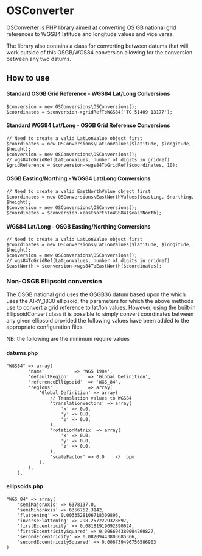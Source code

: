 OSConverter
===========

OSConverter is PHP library aimed at converting OS GB national grid references to WGS84 latitude and longitude values and vice versa.

The library also contains a class for converting between datums that will work outside of this OSGB/WGS84 conversion allowing for the conversion between any two datums.

## How to use

#### Standard OSGB Grid Reference - WGS84 Lat/Long Conversions

	$conversion = new OSConversions\OSConversions();
    $coordinates = $conversion->gridRefToWGS84('TG 51409 13177');


#### Standard WGS84 Lat/Long - OSGB Grid Reference Conversions

	// Need to create a valid LatLonValue object first
	$coordinates = new OSConversions\LatLonValues($latitude, $longitude, $height);
	$conversion = new OSConversions\OSConversions();
	// wgs84ToGridRef(LatLonValues, number of digits in gridref)
    $gridReference = $conversion->wgs84ToGridRef($coordinates, 10);

#### OSGB Easting/Northing - WGS84 Lat/Long Conversions
	
	// Need to create a valid EastNorthValue object first
	$coordinates = new OSConversions\EastNorthValues($easting, $northing, $height);
	$conversion = new OSConversions\OSConversions();
	$coordinates = $conversion->eastNorthToWGS84($eastNorth);

#### WGS84 Lat/Long - OSGB Easting/Northing Conversions

	// Need to create a valid LatLonValue object first
	$coordinates = new OSConversions\LatLonValues($latitude, $longitude, $height);
	$conversion = new OSConversions\OSConversions();
	// wgs84ToGridRef(LatLonValues, number of digits in gridref)
    $eastNorth = $conversion->wgs84ToEastNorth($coordinates);

### Non-OSGB Ellipsoid conversion
The OSGB national grid uses the OSGB36 datum based upon the which uses the AIRY_1830 ellipsoid, the parameters for which the above methods use to convert a grid reference to lat/lon values. However, using the built-in EllipsoidConvert class it is possible to simply convert coordinates between any given ellipsoid provided the following values have been added to the appropriate configuration files.

NB: the following are the minimum require values
#### datums.php

	"WGS84" => array(
            'name'           => 'WGS 1984',
            'defaultRegion'       => 'Global Definition',
            'referenceEllipsoid'  => 'WGS_84',
            'regions'             => array(
                'Global Definition' => array(
                	// Translation values to WGS84
                    'translationVectors' => array(
                        'x' => 0.0,
                        'y' => 0.0,
                        'z' => 0.0,
                    ),
                    'rotationMatrix' => array(
                        'x' => 0.0,
                        'y' => 0.0,
                        'z' => 0.0,
                    ),
                    'scaleFactor' => 0.0    //  ppm
                ),
            ),
        ),

#### ellipsoids.php

	"WGS_84" => array(
		'semiMajorAxis' => 6378137.0,
		'semiMinorAxis' => 6356752.3142,
		'flattening' => 0.0033528106718309896,
		'inverseFlattening' => 298.2572229328697,
		'firstEccentricity' => 0.08181919092890624,
		'firstEccentricitySquared' => 0.006694380004260827,
		'secondEccentricity' => 0.08209443803685366,
		'secondEccentricitySquared' => 0.006739496756586903
	)